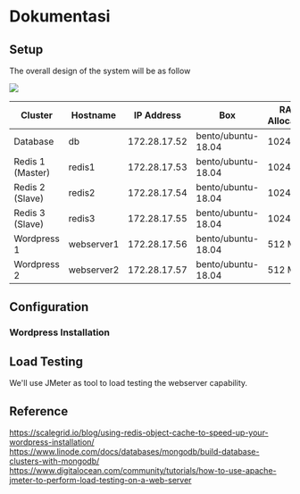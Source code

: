 # Dokumentasi

## Setup

The overall design of the system will be as follow

![](img/cluster.png)

| Cluster             | Hostname     | IP Address   | Box                  | RAM Allocation |
| ---------------     | ------------ | -------------| -------------------- | ---------------|
| Database            | db           | 172.28.17.52 | bento/ubuntu-18.04   | 1024 MB        |
| Redis 1 (Master)    | redis1       | 172.28.17.53 | bento/ubuntu-18.04   | 1024 MB        |
| Redis 2 (Slave)     | redis2       | 172.28.17.54 | bento/ubuntu-18.04   | 1024 MB        |
| Redis 3 (Slave)     | redis3       | 172.28.17.55 | bento/ubuntu-18.04   | 1024 MB        |
| Wordpress 1         | webserver1   | 172.28.17.56 | bento/ubuntu-18.04   | 512 MB         |
| Wordpress 2         | webserver2   | 172.28.17.57 | bento/ubuntu-18.04   | 512 MB         |

## Configuration

### Wordpress Installation


## Load Testing

We'll use JMeter as tool to load testing the webserver capability.

## Reference

https://scalegrid.io/blog/using-redis-object-cache-to-speed-up-your-wordpress-installation/
https://www.linode.com/docs/databases/mongodb/build-database-clusters-with-mongodb/
https://www.digitalocean.com/community/tutorials/how-to-use-apache-jmeter-to-perform-load-testing-on-a-web-server
